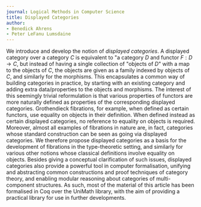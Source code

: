 ```yaml
---
journal: Logical Methods in Computer Science
title: Displayed Categories
author:
- Benedick Ahrens
- Peter LeFanu Lumsdaine
---
```


We introduce and develop the notion of *displayed categories*.   A displayed category over a category $C$ is equivalent to "a category $D$ and functor $F : D \to C$, but instead of having a single collection of "objects of $D$" with a map to the objects of $C$, the objects are given as a family indexed by objects of $C$, and similarly for the morphisms. This encapsulates a common way of building categories in practice, by starting with an existing category and adding extra data\/properties to the objects and morphisms.   The interest of this seemingly trivial reformulation is that various properties of functors are more naturally defined as properties of the corresponding displayed categories. Grothendieck fibrations, for example, when defined as certain functors, use equality on objects in their definition. When defined instead as certain displayed categories, no reference to equality on objects is required. Moreover, almost all examples of fibrations in nature are, in fact, categories whose standard construction can be seen as going via displayed categories.   We therefore propose displayed categories as a basis for the development of fibrations in the type-theoretic setting, and similarly for various other notions whose classical definitions involve equality on objects.   Besides giving a conceptual clarification of such issues, displayed categories also provide a powerful tool in computer formalisation, unifying and abstracting common constructions and proof techniques of category theory, and enabling modular reasoning about categories of multi-component structures. As such, most of the material of this article has been formalised in Coq over the UniMath library, with the aim of providing a practical library for use in further developments.

